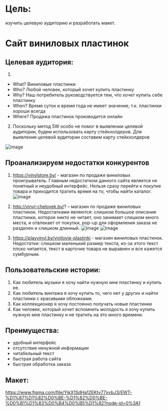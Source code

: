 # Цель: 
изучить целевую аудиторию и разработать макет.
# Сайт виниловых пластинок
## Целевая аудитория: 
1. 
- What? Виниловые пластинки
- Who? Любой человек, который хочет купить пластинку 
- Why? Наш потребитель руководствуется тем, что хочет купить себе пластинку
- When? Время суток и время года не имеет значение, т.к. пластинки хороши всегда
- Where? Продажа пластинок производится онлайн
2. Поскольку метод 5W особо не помог в выявлении целевой аудитории, будем использовать карту стейкхолдеров. 
Для выявления целевой аудитории составим карту стейкхолдеров

![image](https://user-images.githubusercontent.com/62259945/153586084-252d9e31-a3a7-4ccd-8163-d7168c6b2d6c.png)
## Проанализируем недостатки конкурентов
1.	https://vinylstore.by/ - магазин по продаже виниловых проигрыватель. Главным недостатком данного сайта является не понятный и неудобный интерфейс. Нельзя сразу перейти к покупке товара и приходится тратить время на то, чтобы найти каталог.
![image](https://user-images.githubusercontent.com/62259945/153611574-98c2f352-11e3-426d-9248-e0c5c160ae3e.png)
2.	http://vinyl-chelovek.by/? – магазин по продаже виниловых пластинок. Недостатками являются: слишком большое описание пластинки, которое никто не читает, оно занимает слишком много места, и отвлекает от покупки, pop-up для оформления заказа не разделен и слишком длинный. 
![image](https://user-images.githubusercontent.com/62259945/153611908-481f4bc2-2378-4666-aac2-cd8d1e6ea380.png)
![image](https://user-images.githubusercontent.com/62259945/153611997-84c8672e-1ecb-4a73-979e-dfb1f0aa8c88.png)

4.	https://playvinyl.by/vinilovie-plastinki - магазин виниловых пластинок. Недостатки: слишком маленький размер текста, из-за этого текст плохо читается, текст в карточке товара не выравнен и все кажется сумбурным.
## Пользовательские истории:
1.	Как любитель музыки я хочу найти нужную мне пластинку и купить ее.
2.	Как любитель винтажа я хочу купить то, чего нет у других и найти пластинки с красивыми обложками.
3.	Как коллекционер я хочу постоянно получать новые пластинки 
4.	Как человек, который хочет вспомнить молодость я хочу купить нужную мне пластинку и не тратить на это много времени.
## Преимущества:
-	удобный интерфейс
-	отсутствие ненужной информации
-	читабельный текст 
-	быстрая работа сайта 
-	быстрая обработка заказа 
## Макет:
https://www.figma.com/file/YjkX1SdHa12EKtv77xvbJ3/EWT-%D1%87%D1%82%D0%BE-%D1%82%D0%BE-%D0%B1%D1%83%D0%B4%D0%B5%D1%82?node-id=0%3A1

